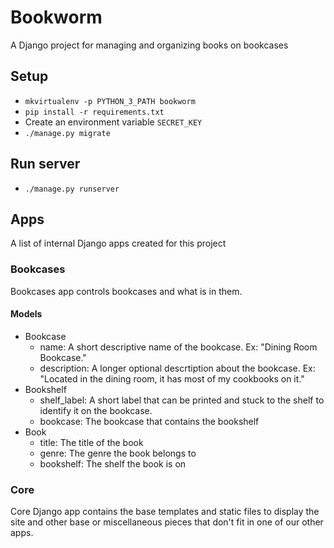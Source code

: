 # Bookworm

A Django project for managing and organizing books on bookcases

## Setup
* `mkvirtualenv -p PYTHON_3_PATH bookworm`
* `pip install -r requirements.txt`
* Create an environment variable `SECRET_KEY`
* `./manage.py migrate`

## Run server
* `./manage.py runserver`


## Apps
A list of internal Django apps created for this project

### Bookcases
Bookcases app controls bookcases and what is in them.

#### Models
* Bookcase
    * name: A short descriptive name of the bookcase. Ex: "Dining Room Bookcase."
    * description: A longer optional descrtiption about the bookcase. Ex: "Located in the dining room, it has most of my cookbooks on it."
* Bookshelf
    * shelf_label: A short label that can be printed and stuck to the shelf to identify it on the bookcase.
    * bookcase: The bookcase that contains the bookshelf
* Book
    * title: The title of the book
    * genre: The genre the book belongs to
    * bookshelf: The shelf the book is on

### Core
Core Django app contains the base templates and static files to display the site and other base or miscellaneous pieces that don't fit in one of our other apps.
